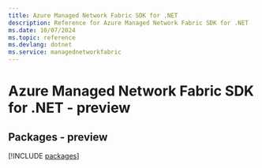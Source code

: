 ```yaml
---
title: Azure Managed Network Fabric SDK for .NET
description: Reference for Azure Managed Network Fabric SDK for .NET
ms.date: 10/07/2024
ms.topic: reference
ms.devlang: dotnet
ms.service: managednetworkfabric
---
```

# Azure Managed Network Fabric SDK for .NET - preview
## Packages - preview
[!INCLUDE [packages](managed-network-fabric-index.md)]